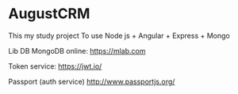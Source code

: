 # AugustCRM
This my study project
To use Node js + Angular + Express + Mongo

Lib
DB MongoDB online:
https://mlab.com

Token service:
https://jwt.io/

Passport (auth service)
http://www.passportjs.org/

